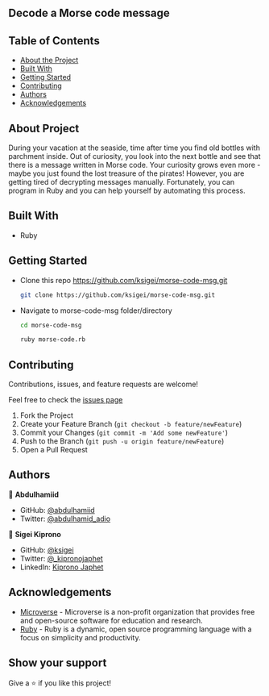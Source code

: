 ## Decode a Morse code message

## Table of Contents

* [About the Project](#about-the-project)
* [Built With](#built-with)
* [Getting Started](#getting-started)
* [Contributing](#contributing)
* [Authors](#author)
* [Acknowledgements](#acknowledgements)

## About Project
During your vacation at the seaside, time after time you find old bottles with parchment inside. Out of curiosity, you look into the next bottle and see that there is a message written in Morse code. Your curiosity grows even more - maybe you just found the lost treasure of the pirates! However, you are getting tired of decrypting messages manually. Fortunately, you can program in Ruby and you can help yourself by automating this process.

## Built With

* Ruby
## Getting Started

* Clone this repo <https://github.com/ksigei/morse-code-msg.git>

    ```bash
    git clone https://github.com/ksigei/morse-code-msg.git
    ```

* Navigate to morse-code-msg folder/directory

    ```bash
    cd morse-code-msg
    ```
    ```bash
    ruby morse-code.rb
    ```


## Contributing

Contributions, issues, and feature requests are welcome!

Feel free to check the [issues page](../../issues)

  1. Fork the Project
  2. Create your Feature Branch (`git checkout -b feature/newFeature`)
  3. Commit your Changes (`git commit -m 'Add some newFeature'`)
  4. Push to the Branch (`git push -u origin feature/newFeature`)
  5. Open a Pull Request

## Authors
👤 **Abdulhamiid**

- GitHub: [@abdulhamiid](https://github.com/abdulhamiid)
- Twitter: [@abdulhamid_adio](https://twitter.com/abdulhamid_adio)

👤 **Sigei Kiprono**

- GitHub: [@ksigei](https://github.com/ksigei)
- Twitter: [@_kipronojaphet](https://twitter.com/_kipronojaphet)
- LinkedIn: [Kiprono Japhet](https://www.linkedin.com/in/kiprono-japhet/)

## Acknowledgements

* [Microverse](https://microverse.org/) - Microverse is a non-profit organization that provides free and open-source software for education and research.
* [Ruby](https://ruby.org/) - Ruby is a dynamic, open source programming language with a focus on simplicity and productivity.

## Show your support

Give a ⭐️ if you like this project!